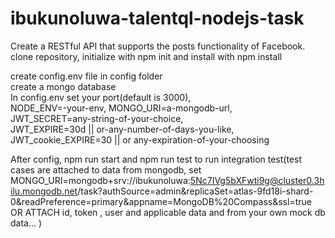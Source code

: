 # ibukunoluwa-talentql-nodejs-task

Create a RESTful API that supports the posts functionality of Facebook.\
clone repository, initialize with npm init and install with npm install

create config.env file in config folder\
create a mongo database\
In config.env set your port(default is 3000),\
NODE_ENV=-your-env, MONGO_URI=a-mongodb-url,\
JWT_SECRET=any-string-of-your-choice,\
JWT_EXPIRE=30d || or-any-number-of-days-you-like,\
JWT_cookie_EXPIRE=30 || or any-expiration-of-your-choosing

After config, npm run start and npm run test to run integration test(test cases are attached to data from mongodb, set MONGO_URI=mongodb+srv://ibukunoluwa:5Nc7IVg5bXFwti9g@cluster0.3hilu.mongodb.net/task?authSource=admin&replicaSet=atlas-9fd18i-shard-0&readPreference=primary&appname=MongoDB%20Compass&ssl=true   OR ATTACH id, token , user and applicable data and from your own mock db data... )
